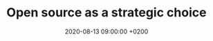 ---
title: "Open source as a strategic choice"
excerpt: >
  There is a saying that probably every Dutch parent has once said to their child:
  "Als iedereen in de sloot springt, spring je er dan achteraan?"
date: 2020-08-13 09:00:00 +0200
external:
  url: https://moxio.com/blog/open-source-as-a-strategic-choice/
  location: moxio.com
---